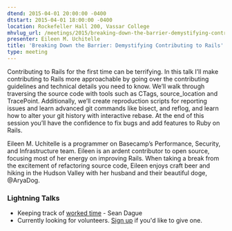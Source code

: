 ```yaml
---
dtend: 2015-04-01 20:00:00 -0400
dtstart: 2015-04-01 18:00:00 -0400
location: Rockefeller Hall 200, Vassar College
mhvlug_url: /meetings/2015/breaking-down-the-barrier-demystifying-contributing-to-rails
presenter: Eileen M. Uchitelle
title: 'Breaking Down the Barrier: Demystifying Contributing to Rails'
type: meeting
---
```



Contributing to Rails for the first time can be terrifying. In this talk I’ll make contributing to Rails more approachable by going over the contributing guidelines and technical details you need to know. We’ll walk through traversing the source code with tools such as CTags, source_location and TracePoint. Additionally, we’ll create reproduction scripts for reporting issues and learn advanced git commands like bisect, and reflog, and learn how to alter your git history with interactive rebase. At the end of this session you’ll have the confidence to fix bugs and add features to Ruby on Rails.

Eileen M. Uchitelle is a programmer on Basecamp’s Performance, Security, and Infrastructure team. Eileen is an ardent contributor to open source, focusing most of her energy on improving Rails. When taking a break from the excitement of refactoring source code, Eileen enjoys craft beer and hiking in the Hudson Valley with her husband and their beautiful doge, @AryaDog.

### Lightning Talks
- Keeping track of [worked time](https://dague.net/2015/03/23/keeping-track-of-work-life-balance/) - Sean Dague
- Currently looking for volunteers. [Sign up](http://mhvlug.org/contact/Lightning-Talk) if you'd like to give one.